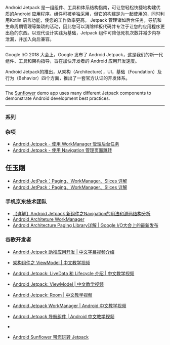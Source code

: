 
Android Jetpack 是一组组件、工具和体系结构指南，可让您轻松快捷地构建优质的Android 应用程序。组件可被单独采用，但它的构建是为一起使用的，同时利用Kotlin 语言功能，使您的工作效率更高。 Jetpack 管理诸如后台任务，导航和生命周期管理等繁琐的活动，因此您可以消除样板代码并专注于让您的应用程序更出色的东西。以现代设计实践为基础，Jetpack 组件可降低死机次数并减少内存泄漏，并加入向后兼容。

---

Google I/O 2018 大会上，Google 发布了 Android Jetpack，这是我们的新一代组件、工具和架构指导，旨在加快开发者的 Android 应用开发速度。

Android Jetpack的推出，从架构（Architecture），UI，基础（Foundation）及行为（Behavior）四个方面，推出了一套官方认证的开发体系。

---

The [Sunflower](https://github.com/googlesamples/android-sunflower) demo app uses many different Jetpack components to demonstrate Android development best practices.

---

### 系列

### 杂项

* [Android Jetpack - 使用 WorkManager 管理后台任务](https://mp.weixin.qq.com/s/Z_1qmXraIBboAcR8NGkpdQ)  
* [Android Jetpack - 使用 Navigation 管理页面跳转](https://mp.weixin.qq.com/s/gFFnTChoTiwSiBD8DTCQ_Q)  

## 任玉刚

* [Android JetPack：Paging、WorkManager、Slices 详解](https://mp.weixin.qq.com/s/OorUNDO3GVHATJrZOijh_A)  
* [Android JetPack：Paging、WorkManager、Slices 详解](https://mp.weixin.qq.com/s/OorUNDO3GVHATJrZOijh_A)

### 手机京东技术团队

* [【详解】Android Jetpack 新组件之Navigation的用法和源码结构分析](https://mp.weixin.qq.com/s/yNfB9r7sduL54ug-ig26wQ)  
* [Android Architeture WorkManager](https://mp.weixin.qq.com/s/ffRgLjaio5V1DN-p9yDw3A)
* [Android Architecture Paging Library详解 | Google I/O大会上的最新发布](https://mp.weixin.qq.com/s/rMFgZ4nKOELDCO0tqtdVWQ)

### 谷歌开发者

* [Android Jetpack 助推应用开发 | 中文字幕视频介绍](https://mp.weixin.qq.com/s/o_q4FgVJjYeP2OHEB8PjnQ)  

* [架构组件之 ViewModel | 中文教学视频](https://mp.weixin.qq.com/s/RcupMal5d-N36rq42Xb0WQ)

* [Android Jetpack: LiveData 和 Lifecycle 介绍 | 中文教学视频](https://mp.weixin.qq.com/s/lH1GxtkWnxhr0Fy6LkMP4Q)
* [Android Jetpack: ViewModel | 中文教学视频](https://mp.weixin.qq.com/s/uGWH1os8Kq3Pp6_x5hXI8Q)
* [Android Jetpack: Room | 中文教学视频](https://mp.weixin.qq.com/s/JH3XG39qhfuCKDX98To3zA)
* [Android Jetpack WorkManager | Android 中文教学视频](https://mp.weixin.qq.com/s/3YsXrGu2yolFdFuooTr5Fw)
* [Android Jetpack 导航组件 | Android 中文教学视频](https://mp.weixin.qq.com/s/wbJsufFv98h_bdGQKtLWyg)
* []()

* [Android Sunflower 带您玩转 Jetpack](https://mp.weixin.qq.com/s/k-zQVB5EhsKXIR1H3hbGYQ)

